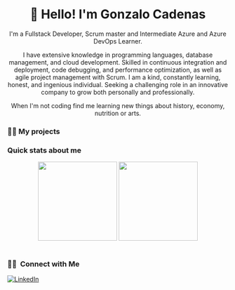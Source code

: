 <h1 align="center">👋 Hello! I'm Gonzalo Cadenas</h1>

<p align="center">
I'm a Fullstack Developer, Scrum master and Intermediate Azure and Azure DevOps Learner. 
</p>

<p align="center">
I have extensive knowledge in programming languages, database management, and cloud development. Skilled in continuous integration and deployment, code debugging, and performance optimization, as well as agile project management with Scrum. I am a kind, constantly learning, honest, and ingenious individual. Seeking a challenging role in an innovative company to grow both personally and professionally.   
</p>

<p align="center"> 
When I'm not coding find me learning new things about history, economy, nutrition or arts.
</p>

### :man_technologist: My projects 

### Quick stats about me
<div align="center">
  <img height="180em" src="https://github-readme-stats.vercel.app/api?username=zalodev&theme=buefy&show_icons=true" />&nbsp<img height="180em" src="https://github-readme-stats.vercel.app/api/top-langs?username=zalodev&theme=buefy&layout=compact" />
</div>



<br/>

<h3> 🤝🏻 &nbsp;Connect with Me </h3>

<p align="left">
<a href="https://www.linkedin.com/in/gonzabcg/"><img alt="LinkedIn" src="https://img.shields.io/badge/LinkedIn-Gonzalo%20Cadenas%20Gonzalez-blue?style=flat-square&logo=linkedin"></a>
</p>

